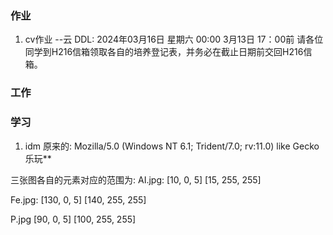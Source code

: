 ### 作业

1. cv作业 --云     DDL: 2024年03月16日 星期六 00:00 
3月13日 17：00前
请各位同学到H216信箱领取各自的培养登记表，并务必在截止日期前交回H216信箱。




### 工作



### 学习
1. idm 
原来的: Mozilla/5.0 (Windows NT 6.1; Trident/7.0; rv:11.0) like Gecko
乐玩**     

三张图各自的元素对应的范围为:
AI.jpg:
[10, 0, 5]
[15, 255, 255]

Fe.jpg:
[130, 0, 5]
[140, 255, 255]

P.jpg
[90, 0, 5]
[100, 255, 255]
